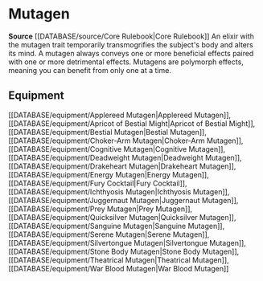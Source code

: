 ﻿---
id: '116'
name: Mutagen
rarity: Common
rus_type_level: null
source: '[[DATABASE/source/Core Rulebook|Core Rulebook]]'
trait:
- Mutagen
type: Trait

---
# Mutagen

**Source** [[DATABASE/source/Core Rulebook|Core Rulebook]] 
An elixir with the mutagen trait temporarily transmogrifies the subject's body and alters its mind. A mutagen always conveys one or more beneficial effects paired with one or more detrimental effects. Mutagens are polymorph effects, meaning you can benefit from only one at a time.

## Equipment

[[DATABASE/equipment/Applereed Mutagen|Applereed Mutagen]], [[DATABASE/equipment/Apricot of Bestial Might|Apricot of Bestial Might]], [[DATABASE/equipment/Bestial Mutagen|Bestial Mutagen]], [[DATABASE/equipment/Choker-Arm Mutagen|Choker-Arm Mutagen]], [[DATABASE/equipment/Cognitive Mutagen|Cognitive Mutagen]], [[DATABASE/equipment/Deadweight Mutagen|Deadweight Mutagen]], [[DATABASE/equipment/Drakeheart Mutagen|Drakeheart Mutagen]], [[DATABASE/equipment/Energy Mutagen|Energy Mutagen]], [[DATABASE/equipment/Fury Cocktail|Fury Cocktail]], [[DATABASE/equipment/Ichthyosis Mutagen|Ichthyosis Mutagen]], [[DATABASE/equipment/Juggernaut Mutagen|Juggernaut Mutagen]], [[DATABASE/equipment/Prey Mutagen|Prey Mutagen]], [[DATABASE/equipment/Quicksilver Mutagen|Quicksilver Mutagen]], [[DATABASE/equipment/Sanguine Mutagen|Sanguine Mutagen]], [[DATABASE/equipment/Serene Mutagen|Serene Mutagen]], [[DATABASE/equipment/Silvertongue Mutagen|Silvertongue Mutagen]], [[DATABASE/equipment/Stone Body Mutagen|Stone Body Mutagen]], [[DATABASE/equipment/Theatrical Mutagen|Theatrical Mutagen]], [[DATABASE/equipment/War Blood Mutagen|War Blood Mutagen]]